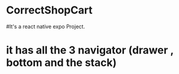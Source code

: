 # CorrectShopCart

#It's a react native expo Project.
# it has all the 3 navigator (drawer , bottom and the stack)
#
